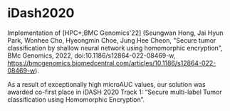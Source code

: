 # iDash2020

Implementation of [HPC+;BMC Genomics'22] (Seungwan Hong, Jai Hyun Park, Wonhee Cho, Hyeongmin Choe, Jung Hee Cheon, "Secure tumor classification by shallow neural network using homomorphic encryption", BMc Genomics, 2022, doi:10.1186/s12864-022-08469-w, https://bmcgenomics.biomedcentral.com/articles/10.1186/s12864-022-08469-w). 

As a result of exceptionally high microAUC values, our solution was awarded co-first place in iDASH 2020 Track 1: “Secure multi-label Tumor classification using Homomorphic Encryption”. 
